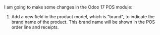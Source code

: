 I am going to make some changes in the Odoo 17 POS module:

1) Add a new field in the product model, which is "brand", to indicate the brand name of the product. This brand name will be shown in the POS order line and receipts.
